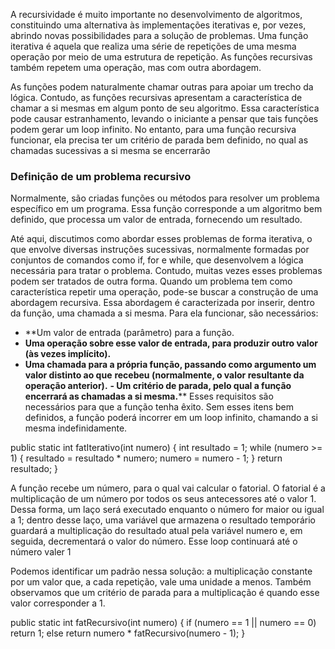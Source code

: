 A recursividade é muito importante no desenvolvimento de algoritmos, constituindo uma alternativa às implementações iterativas e, por vezes, abrindo novas possibilidades para a solução de problemas. Uma função iterativa é aquela que realiza uma série de repetições de uma mesma operação por meio de uma estrutura de repetição. As funções recursivas também repetem uma operação, mas com outra abordagem.

As funções podem naturalmente chamar outras para apoiar um trecho da lógica. Contudo, as funções recursivas apresentam a característica de chamar a si mesmas em algum ponto de seu algoritmo. Essa característica pode causar estranhamento, levando o iniciante a pensar que tais funções podem gerar um loop infinito. No entanto, para uma função recursiva funcionar, ela precisa ter um critério de parada bem definido, no qual as chamadas sucessivas a si mesma se encerrarão

### Definição de um problema recursivo
Normalmente, são criadas funções ou métodos para resolver um problema específico em um programa. Essa função corresponde a um algoritmo bem definido, que processa um valor de entrada, fornecendo um resultado.

Até aqui, discutimos como abordar esses problemas de forma iterativa, o que envolve diversas instruções sucessivas, normalmente formadas por conjuntos de comandos como if, for e while, que desenvolvem a lógica necessária para tratar o problema. Contudo, muitas vezes esses problemas podem ser tratados de outra forma. Quando um problema tem como característica repetir uma operação, pode-se buscar a construção de uma abordagem recursiva. Essa abordagem é caracterizada por inserir, dentro da função, uma chamada a si mesma. Para ela funcionar, são necessários:
- **Um valor de entrada (parâmetro) para a função.
- **Uma operação sobre esse valor de entrada, para produzir outro valor (às vezes implícito).**
- **Uma chamada para a própria função, passando como argumento um valor distinto ao que** **recebeu (normalmente, o valor resultante da operação anterior).**
**- Um critério de parada, pelo qual a função encerrará as chamadas a si mesma.****
Esses requisitos são necessários para que a função tenha êxito. Sem esses itens bem definidos, a função poderá incorrer em um loop infinito, chamando a si mesma indefinidamente.

public static int fatIterativo(int numero) { int resultado = 1; while (numero >= 1) { resultado = resultado * numero; numero = numero - 1; } return resultado; }

A função recebe um número, para o qual vai calcular o fatorial. O fatorial é a multiplicação de um número por todos os seus antecessores até o valor 1. Dessa forma, um laço será executado enquanto o número for maior ou igual a 1; dentro desse laço, uma variável que armazena o resultado temporário guardará a multiplicação do resultado atual pela variável numero e, em seguida, decrementará o valor do número. Esse loop continuará até o número valer 1

Podemos identificar um padrão nessa solução: a multiplicação constante por um valor que, a cada repetição, vale uma unidade a menos. Também observamos que um critério de parada para a multiplicação é quando esse valor corresponder a 1.

public static int fatRecursivo(int numero) { if (numero == 1 || numero == 0) return 1; else return numero * fatRecursivo(numero - 1); }